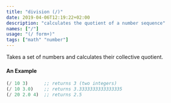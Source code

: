 ```yaml
---
title: "division (/)"
date: 2019-04-06T12:19:22+02:00
description: "calculates the quotient of a number sequence"
names: ["/"]
usage: "(/ form+)"
tags: ["math" "number"]
---
```


Takes a set of numbers and calculates their collective quotient.

#### An Example

```scheme
(/ 10 3)      ;; returns 3 (two integers)
(/ 10 3.0)    ;; returns 3.3333333333333335
(/ 20 2.0 4)  ;; returns 2.5
```

